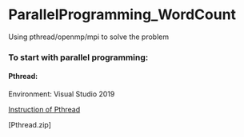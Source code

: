 # ParallelProgramming_WordCount
Using pthread/openmp/mpi to solve the problem

### To start with parallel programming:
#### Pthread:
Environment:
Visual Studio 2019

[Instruction of Pthread](https://blog.csdn.net/sijia5135/article/details/115356079)

[Pthread.zip]
